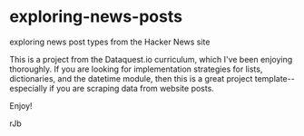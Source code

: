 # exploring-news-posts
exploring news post types from the Hacker News site

This is a project from the Dataquest.io curriculum, which I've been enjoying thoroughly. If you are looking for implementation strategies for lists, dictionaries, and the datetime module, then this is a great project template--especially if you are scraping data from website posts.

Enjoy!

rJb
